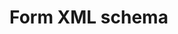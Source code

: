 # Form XML schema

<!-- https://docs.microsoft.com/en-us/dynamics365/customer-engagement/developer/customize-dev/form-xml-schema -->